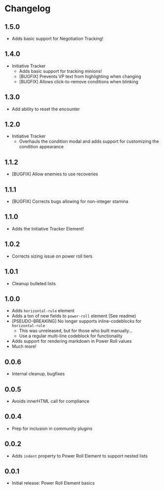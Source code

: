 # Changelog

## 1.5.0

- Adds basic support for Negotiation Tracking!

## 1.4.0

- Initiative Tracker
  - Adds basic support for tracking minions!
  - [BUGFIX] Prevents VP text from highlighting when changing
  - [BUGFIX] Allows click-to-remove conditions when blinking

## 1.3.0

- Add ability to reset the encounter

## 1.2.0

- Initiative Tracker
  - Overhauls the condition modal and adds support for customizing the condition appearance 

## 1.1.2

- [BUGFIX] Allow enemies to use recoveries

## 1.1.1

- [BUGFIX] Corrects bugs allowing for non-integer stamina

## 1.1.0

- Adds the Initiative Tracker Element!

## 1.0.2

- Corrects sizing issue on power roll tiers

## 1.0.1

- Cleanup bulleted lists

## 1.0.0

- Adds `horizontal-rule` element
- Adds a ton of new fields to `power-roll` element (See readme)
- [PSEUDO-BREAKING] No longer supports inline-codeblocks for `horizontal-rule`
  - This was unreleased, but for those who built manually...
  - Use a regular multi-line codeblock for functionality
- Adds support for rendering markdown in Power Roll values
- Much more!

## 0.0.6

- Internal cleanup, bugfixes

## 0.0.5

- Avoids innerHTML call for compliance

## 0.0.4

- Prep for inclusion in community plugins

## 0.0.2

- Adds `indent` property to Power Roll Element to support nested lists

## 0.0.1

- Initial release: Power Roll Element basics


